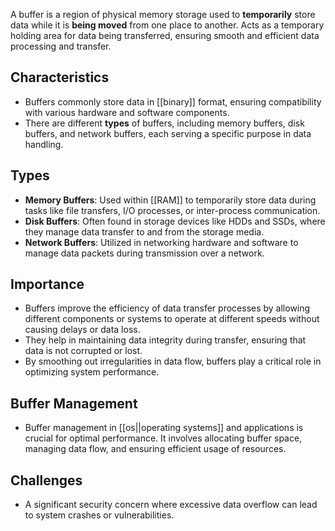 A buffer is a region of physical memory storage used to **temporarily** store data while it is **being moved** from one place to another. Acts as a temporary holding area for data being transferred, ensuring smooth and efficient data processing and transfer.

## Characteristics

- Buffers commonly store data in [[binary]] format, ensuring compatibility with various hardware and software components.
- There are different **types** of buffers, including memory buffers, disk buffers, and network buffers, each serving a specific purpose in data handling.

## Types

- **Memory Buffers**: Used within [[RAM]] to temporarily store data during tasks like file transfers, I/O processes, or inter-process communication.
- **Disk Buffers**: Often found in storage devices like HDDs and SSDs, where they manage data transfer to and from the storage media.
- **Network Buffers**: Utilized in networking hardware and software to manage data packets during transmission over a network.

## Importance

- Buffers improve the efficiency of data transfer processes by allowing different components or systems to operate at different speeds without causing delays or data loss.
- They help in maintaining data integrity during transfer, ensuring that data is not corrupted or lost.
- By smoothing out irregularities in data flow, buffers play a critical role in optimizing system performance.

## Buffer Management

- Buffer management in [[os||operating systems]] and applications is crucial for optimal performance. It involves allocating buffer space, managing data flow, and ensuring efficient usage of resources.

## Challenges

- A significant security concern where excessive data overflow can lead to system crashes or vulnerabilities.